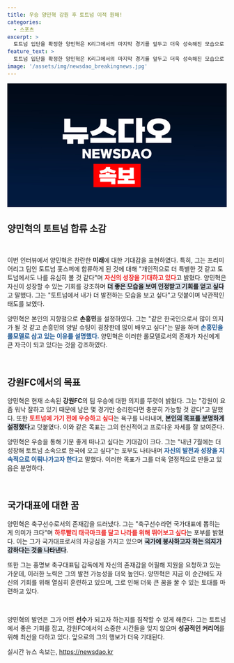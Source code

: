 ```yaml
---
title: 우승 양민혁 강원 후 토트넘 이적 원해!
categories:
  - 스포츠
excerpt: >
  토트넘 입단을 확정한 양민혁은 K리그에서의 마지막 경기를 앞두고 더욱 성숙해진 모습으로 인정받고 싶다는 포부를 밝혔습니다. 프리미어리그 진출과 함께 국가대표의 꿈까지, 그의 야망이 주목받고 있습니다!
feature_text: >
  토트넘 입단을 확정한 양민혁은 K리그에서의 마지막 경기를 앞두고 더욱 성숙해진 모습으로 인정받고 싶다는 포부를 밝혔습니다. 프리미어리그 진출과 함께 국가대표의 꿈까지, 그의 야망이 주목받고 있습니다!
image: '/assets/img/newsdao_breakingnews.jpg'
---
```


<p><img src="/assets/img/newsdao_breakingnews.jpg" alt="pcversion 속보" /></p>

<h2 data-ke-size="size26">양민혁의 토트넘 합류 소감</h2>

<p data-ke-size="size16">&nbsp;</p>

<p>이번 인터뷰에서 양민혁은 찬란한 <b>미래</b>에 대한 기대감을 표현하였다. 특히, 그는 프리미어리그 팀인 토트넘 홋스퍼에 합류하게 된 것에 대해 "개인적으로 더 특별한 것 같고 토트넘에서도 나를 유심히 볼 것 같다"며 <b><span style="color: #ee2323;">자신의 성장을 기대하고 있다</span></b>고 밝혔다. 양민혁은 자신이 성장할 수 있는 기회를 강조하며 <b><span style="background-color: #21538527;">더 좋은 모습을 보여 인정받고 기회를 얻고 싶다</span></b>고 말했다. 그는 "토트넘에서 내가 더 발전하는 모습을 보고 싶다"고 덧붙이며 낙관적인 태도를 보였다. </p>

<p>양민혁은 본인의 지향점으로 <b>손흥민</b>을 설정하였다. 그는 "같은 한국인으로서 많이 의지가 될 것 같고 손흥민의 양발 슈팅이 굉장한데 많이 배우고 싶다"는 말을 하며 <b><span style="color: #1a5490;">손흥민을 롤모델로 삼고 있는 이유를 설명했다.</span></b> 양민혁은 이러한 롤모델로서의 존재가 자신에게 큰 자극이 되고 있다는 것을 강조하였다.</p>

<p data-ke-size="size16">&nbsp;</p>

<h2 data-ke-size="size26">강원FC에서의 목표</h2>

<p>양민혁은 현재 소속된 <b>강원FC</b>의 팀 우승에 대한 의지를 뚜렷이 밝혔다. 그는 "강원이 요즘 워낙 잘하고 있기 때문에 남은 몇 경기만 승리한다면 충분히 가능할 것 같다"고 말했다. 또한 <b><span style="color: #ee2323;">토트넘에 가기 전에 우승하고 싶다</span></b>는 욕구를 나타내며, <b><span style="background-color: #21538527;">본인의 목표를 분명하게 설정했다</span></b>고 덧붙였다. 이와 같은 목표는 그의 헌신적이고 프로다운 자세를 잘 보여준다.</p>

<p>양민혁은 우승을 통해 기분 좋게 떠나고 싶다는 기대감이 크다. 그는 "내년 7월에는 더 성장해 토트넘 소속으로 한국에 오고 싶다"는 포부도 나타내며 <b><span style="color: #1a5490;">자신의 발전과 성장을 지속적으로 이뤄나가고자 한다</span></b>고 말했다. 이러한 목표가 그를 더욱 열정적으로 만들고 있음은 분명하다.</p>

<p data-ke-size="size16">&nbsp;</p>

<h2 data-ke-size="size26">국가대표에 대한 꿈</h2>

<p>양민혁은 축구선수로서의 존재감을 드러냈다. 그는 "축구선수라면 국가대표에 뽑히는 게 의미가 크다"며 <b><span style="color: #ee2323;">하루빨리 태극마크를 달고 나라를 위해 뛰어보고 싶다</span></b>는 포부를 밝혔다. 이는 그가 국가대표로서의 자긍심을 가지고 있으며 <b><span style="background-color: #21538527;">국가에 봉사하고자 하는 의지가 강하다는 것을 나타낸다</span></b>. </p>

<p>또한 그는 홍명보 축구대표팀 감독에게 자신의 존재감을 어필해 지원을 요청하고 있는 가운데, 이러한 노력은 그의 발전 가능성을 더욱 높인다. 양민혁은 지금 이 순간에도 자신의 기회를 위해 열심히 훈련하고 있으며, 그로 인해 더욱 큰 꿈을 꿀 수 있는 토대를 마련하고 있다.</p>

<p data-ke-size="size16">&nbsp;</p>

<p>양민혁의 발언은 그가 어떤 <b>선수</b>가 되고자 하는지를 짐작할 수 있게 해준다. 그는 토트넘에서 좋은 기회를 잡고, 강원FC에서의 소중한 시간들을 잊지 않으며 <b>성공적인 커리어</b>를 위해 최선을 다하고 있다. 앞으로의 그의 행보가 더욱 기대된다.</p>
실시간 뉴스 속보는, <a href="https://newsdao.kr" rel="dofollow">https://newsdao.kr</a>


